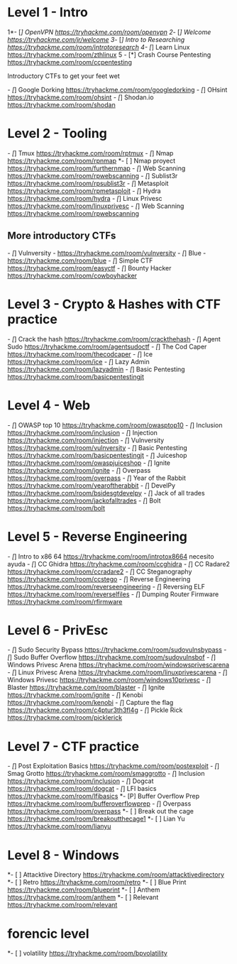 # Level 1 - Intro
1*- [*] OpenVPN https://tryhackme.com/room/openvpn
2*- [*] Welcome https://tryhackme.com/jr/welcome
3*- [*] Intro to Researching https://tryhackme.com/room/introtoresearch
4- [*] Learn Linux https://tryhackme.com/room/zthlinux
5 - [*] Crash Course Pentesting https://tryhackme.com/room/ccpentesting

Introductory CTFs to get your feet wet

*- [*] Google Dorking https://tryhackme.com/room/googledorking
*- [*] OHsint https://tryhackme.com/room/ohsint
*- [*] Shodan.io https://tryhackme.com/room/shodan

# Level 2 - Tooling
*- [*] Tmux https://tryhackme.com/room/rptmux
*- [*] Nmap https://tryhackme.com/room/rpnmap
*- [ ] Nmap proyect https://tryhackme.com/room/furthernmap
*- [*] Web Scanning https://tryhackme.com/room/rpwebscanning
*- [*] Sublist3r https://tryhackme.com/room/rpsublist3r
*- [*] Metasploit https://tryhackme.com/room/rpmetasploit
*- [*] Hydra https://tryhackme.com/room/hydra
*- [*] Linux Privesc https://tryhackme.com/room/linuxprivesc
*- [*] Web Scanning https://tryhackme.com/room/rpwebscanning

## More introductory CTFs
*- [*] Vulnversity - https://tryhackme.com/room/vulnversity
*- [*] Blue - https://tryhackme.com/room/blue
*- [*] Simple CTF https://tryhackme.com/room/easyctf
*- [*] Bounty Hacker https://tryhackme.com/room/cowboyhacker

# Level 3 - Crypto & Hashes with CTF practice
*- [*] Crack the hash https://tryhackme.com/room/crackthehash
*- [*] Agent Sudo https://tryhackme.com/room/agentsudoctf
*- [*] The Cod Caper https://tryhackme.com/room/thecodcaper
*- [*] Ice https://tryhackme.com/room/ice
*- [*] Lazy Admin https://tryhackme.com/room/lazyadmin
*- [*] Basic Pentesting https://tryhackme.com/room/basicpentestingjt

# Level 4 - Web
*- [*] OWASP top 10 https://tryhackme.com/room/owasptop10
*- [*] Inclusion https://tryhackme.com/room/inclusion
*- [*] Injection https://tryhackme.com/room/injection
*- [*] Vulnversity https://tryhackme.com/room/vulnversity
*- [*] Basic Pentesting https://tryhackme.com/room/basicpentestingjt
*- [*] Juiceshop https://tryhackme.com/room/owaspjuiceshop
*- [*] Ignite https://tryhackme.com/room/ignite
*- [*] Overpass https://tryhackme.com/room/overpass
*- [*] Year of the Rabbit https://tryhackme.com/room/yearoftherabbit
*- [*] DevelPy https://tryhackme.com/room/bsidesgtdevelpy
*- [*] Jack of all trades https://tryhackme.com/room/jackofalltrades
*- [*] Bolt https://tryhackme.com/room/bolt

# Level 5 - Reverse Engineering

*- [*] Intro to x86 64 https://tryhackme.com/room/introtox8664    necesito ayuda 
*- [*] CC Ghidra https://tryhackme.com/room/ccghidra
*- [*] CC Radare2 https://tryhackme.com/room/ccradare2
*- [*] CC Steganography https://tryhackme.com/room/ccstego
*- [*] Reverse Engineering https://tryhackme.com/room/reverseengineering
*- [*] Reversing ELF https://tryhackme.com/room/reverselfiles
*- [*] Dumping Router Firmware https://tryhackme.com/room/rfirmware

# Level 6 - PrivEsc

*- [*] Sudo Security Bypass https://tryhackme.com/room/sudovulnsbypass
*- [*] Sudo Buffer Overflow https://tryhackme.com/room/sudovulnsbof
*- [*] Windows Privesc Arena https://tryhackme.com/room/windowsprivescarena
*- [*] Linux Privesc Arena https://tryhackme.com/room/linuxprivescarena
*- [*] Windows Privesc https://tryhackme.com/room/windows10privesc
*- [*] Blaster https://tryhackme.com/room/blaster
*- [*] Ignite https://tryhackme.com/room/ignite
*- [*] Kenobi https://tryhackme.com/room/kenobi
*- [*] Capture the flag https://tryhackme.com/room/c4ptur3th3fl4g
*- [*] Pickle Rick https://tryhackme.com/room/picklerick

# Level 7 - CTF practice
*- [*] Post Exploitation Basics https://tryhackme.com/room/postexploit
*- [*] Smag Grotto https://tryhackme.com/room/smaggrotto
*- [*] Inclusion https://tryhackme.com/room/inclusion
*- [*] Dogcat https://tryhackme.com/room/dogcat
*- [*] LFI basics https://tryhackme.com/room/lfibasics
*- [P] Buffer Overflow Prep https://tryhackme.com/room/bufferoverflowprep
*- [*] Overpass https://tryhackme.com/room/overpass
*- [ ] Break out the cage https://tryhackme.com/room/breakoutthecage1
*- [ ] Lian Yu https://tryhackme.com/room/lianyu

# Level 8 - Windows
*- [ ] Attacktive Directory https://tryhackme.com/room/attacktivedirectory
*- [ ] Retro https://tryhackme.com/room/retro
*- [ ] Blue Print https://tryhackme.com/room/blueprint
*- [ ] Anthem https://tryhackme.com/room/anthem
*- [ ] Relevant https://tryhackme.com/room/relevant

# forencic level 
*- [ ] volatility https://tryhackme.com/room/bpvolatility
